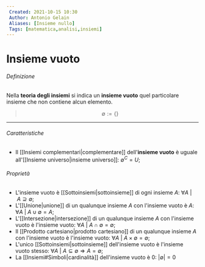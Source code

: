 ```yaml
---
 Created: 2021-10-15 10:30
 Author: Antonio Gelain
 Aliases: [Insieme nullo]
 Tags: [matematica,analisi,insiemi]
---
```


# Insieme vuoto

###### Definizione

Nella **teoria degli insiemi** si indica un **insieme vuoto** quel particolare insieme che non contiene alcun elemento.

> $$\emptyset := \{\}$$

---

###### Caratteristiche

- Il [[Insiemi complementari|complementare]] dell'**insieme vuoto** è uguale all'[[Insieme universo|insieme universo]]: $\emptyset^C = U$;

###### Proprietà

- L'insieme vuoto è [[Sottoinsiemi|sottoinsieme]] di ogni insieme $A$: $\forall A\ |\ A \supseteq \emptyset$;
- L'[[Unione|unione]] di un qualunque insieme $A$ con l'insieme vuoto è $A$: $\forall A\ |\ A \cup \emptyset = A$;
- L'[[Intersezione|intersezione]] di un qualunque insieme $A$ con l'insieme vuoto è l'insieme vuoto: $\forall A\ |\ A \cap \emptyset = \emptyset$;
- Il [[Prodotto cartesiano|prodotto cartesiano]] di un qualunque insieme $A$ con l'insieme vuoto è l'insieme vuoto: $\forall A\ |\ A \times \emptyset = \emptyset$;
- L'unico [[Sottoinsiemi|sottoinsieme]] dell'insieme vuoto è l'insieme vuoto stesso: $\forall A\ |\ A \subseteq \emptyset \Rightarrow A = \emptyset$;
- La [[Insiemi#Simboli|cardinalità]] dell'insieme vuoto è $0$: $|\emptyset| = 0$